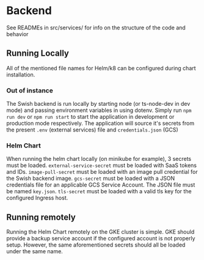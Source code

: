 # Backend

See READMEs in src/services/ for info on the structure of the code and behavior

## Running Locally

All of the mentioned file names for Helm/k8 can be configured during chart installation.

### Out of instance

The Swish backend is run locally by starting node (or ts-node-dev in dev mode) and passing environment variables in using dotenv. Simply run `npm run dev` or `npm run start` to start the application in development or production mode respectively. The application will source it's secrets from the present `.env` (external services) file and `credentials.json` (GCS)

### Helm Chart

When running the helm chart locally (on minikube for example), 3 secrets must be loaded. `external-service-secret` must be loaded with SaaS tokens and IDs. `image-pull-secret` must be loaded with an image pull credential for the Swish backend image. `gcs-secret` must be loaded with a JSON credentials file for an applicable GCS Service Account. The JSON file must be named `key.json`. `tls-secret` must be loaded with a valid tls key for the configured Ingress host.

## Running remotely

Running the Helm Chart remotely on the GKE cluster is simple. GKE should provide a backup service account if the configured account is not properly setup. However, the same aforementioned secrets should all be loaded under the same name.
